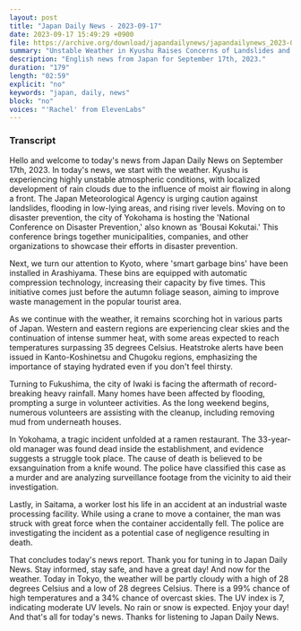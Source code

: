 ```yaml
---
layout: post
title: "Japan Daily News - 2023-09-17"
date: 2023-09-17 15:49:29 +0900
file: https://archive.org/download/japandailynews/japandailynews_2023-09-17.mp3
summary: "Unstable Weather in Kyushu Raises Concerns of Landslides and Flooding / Yokohama Hosts National Conference on Disaster Prevention, & more…"
description: "English news from Japan for September 17th, 2023."
duration: "179"
length: "02:59"
explicit: "no"
keywords: "japan, daily, news"
block: "no"
voices: "'Rachel' from ElevenLabs"
---
```


### Transcript

Hello and welcome to today's news from Japan Daily News on September 17th, 2023. In today's news, we start with the weather. Kyushu is experiencing highly unstable atmospheric conditions, with localized development of rain clouds due to the influence of moist air flowing in along a front. The Japan Meteorological Agency is urging caution against landslides, flooding in low-lying areas, and rising river levels. Moving on to disaster prevention, the city of Yokohama is hosting the 'National Conference on Disaster Prevention,' also known as 'Bousai Kokutai.' This conference brings together municipalities, companies, and other organizations to showcase their efforts in disaster prevention.

Next, we turn our attention to Kyoto, where 'smart garbage bins' have been installed in Arashiyama. These bins are equipped with automatic compression technology, increasing their capacity by five times. This initiative comes just before the autumn foliage season, aiming to improve waste management in the popular tourist area.

As we continue with the weather, it remains scorching hot in various parts of Japan. Western and eastern regions are experiencing clear skies and the continuation of intense summer heat, with some areas expected to reach temperatures surpassing 35 degrees Celsius. Heatstroke alerts have been issued in Kanto-Koshinetsu and Chugoku regions, emphasizing the importance of staying hydrated even if you don't feel thirsty.

Turning to Fukushima, the city of Iwaki is facing the aftermath of record-breaking heavy rainfall. Many homes have been affected by flooding, prompting a surge in volunteer activities. As the long weekend begins, numerous volunteers are assisting with the cleanup, including removing mud from underneath houses.

In Yokohama, a tragic incident unfolded at a ramen restaurant. The 33-year-old manager was found dead inside the establishment, and evidence suggests a struggle took place. The cause of death is believed to be exsanguination from a knife wound. The police have classified this case as a murder and are analyzing surveillance footage from the vicinity to aid their investigation.

Lastly, in Saitama, a worker lost his life in an accident at an industrial waste processing facility. While using a crane to move a container, the man was struck with great force when the container accidentally fell. The police are investigating the incident as a potential case of negligence resulting in death.

That concludes today's news report. Thank you for tuning in to Japan Daily News. Stay informed, stay safe, and have a great day! And now for the weather. Today in Tokyo, the weather will be partly cloudy with a high of 28 degrees Celsius and a low of 28 degrees Celsius. There is a 99% chance of high temperatures and a 34% chance of overcast skies. The UV index is 7, indicating moderate UV levels. No rain or snow is expected. Enjoy your day!  And that's all for today's news. Thanks for listening to Japan Daily News.
